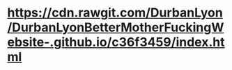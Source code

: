 # https://cdn.rawgit.com/DurbanLyon/DurbanLyonBetterMotherFuckingWebsite-.github.io/c36f3459/index.html

